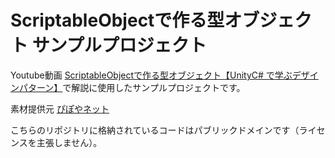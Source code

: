 # ScriptableObjectで作る型オブジェクト サンプルプロジェクト

Youtube動画 [ScriptableObjectで作る型オブジェクト【UnityC# で学ぶデザインパターン】](https://youtu.be/VqUxP1oEyzI)で解説に使用したサンプルプロジェクトです。  
  
素材提供元
[ぴぽやネット](https://pipoya.net/)
  
こちらのリポジトリに格納されているコードはパブリックドメインです（ライセンスを主張しません）。
